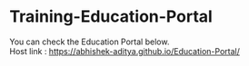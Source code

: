 # Training-Education-Portal
You can check the Education Portal below.<br>
Host link : https://abhishek-aditya.github.io/Education-Portal/
